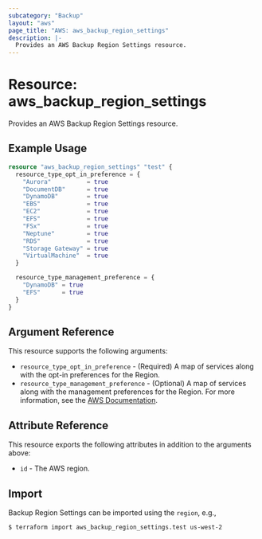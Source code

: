 ```yaml
---
subcategory: "Backup"
layout: "aws"
page_title: "AWS: aws_backup_region_settings"
description: |-
  Provides an AWS Backup Region Settings resource.
---
```


# Resource: aws_backup_region_settings

Provides an AWS Backup Region Settings resource.

## Example Usage

```terraform
resource "aws_backup_region_settings" "test" {
  resource_type_opt_in_preference = {
    "Aurora"          = true
    "DocumentDB"      = true
    "DynamoDB"        = true
    "EBS"             = true
    "EC2"             = true
    "EFS"             = true
    "FSx"             = true
    "Neptune"         = true
    "RDS"             = true
    "Storage Gateway" = true
    "VirtualMachine"  = true
  }

  resource_type_management_preference = {
    "DynamoDB" = true
    "EFS"      = true
  }
}
```

## Argument Reference

This resource supports the following arguments:

* `resource_type_opt_in_preference` - (Required) A map of services along with the opt-in preferences for the Region.
* `resource_type_management_preference` - (Optional) A map of services along with the management preferences for the Region. For more information, see the [AWS Documentation](https://docs.aws.amazon.com/aws-backup/latest/devguide/API_UpdateRegionSettings.html#API_UpdateRegionSettings_RequestSyntax).

## Attribute Reference

This resource exports the following attributes in addition to the arguments above:

* `id` - The AWS region.

## Import

Backup Region Settings can be imported using the `region`, e.g.,

```
$ terraform import aws_backup_region_settings.test us-west-2
```
